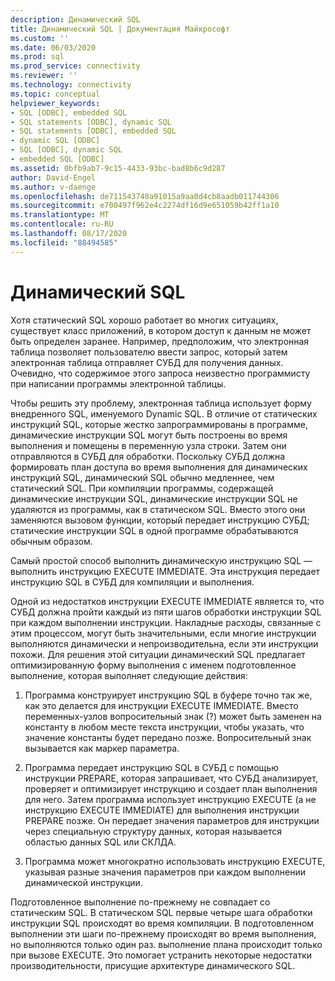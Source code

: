 ```yaml
---
description: Динамический SQL
title: Динамический SQL | Документация Майкрософт
ms.custom: ''
ms.date: 06/03/2020
ms.prod: sql
ms.prod_service: connectivity
ms.reviewer: ''
ms.technology: connectivity
ms.topic: conceptual
helpviewer_keywords:
- SQL [ODBC], embedded SQL
- SQL statements [ODBC], dynamic SQL
- SQL statements [ODBC], embedded SQL
- dynamic SQL [ODBC]
- SQL [ODBC], dynamic SQL
- embedded SQL [ODBC]
ms.assetid: 0bfb9ab7-9c15-4433-93bc-bad8b6c9d287
author: David-Engel
ms.author: v-daenge
ms.openlocfilehash: de711543748a91015a9aa0d4cb8aadb011744306
ms.sourcegitcommit: e700497f962e4c2274df16d9e651059b42ff1a10
ms.translationtype: MT
ms.contentlocale: ru-RU
ms.lasthandoff: 08/17/2020
ms.locfileid: "88494585"
---
```

# <a name="dynamic-sql"></a>Динамический SQL
Хотя статический SQL хорошо работает во многих ситуациях, существует класс приложений, в котором доступ к данным не может быть определен заранее. Например, предположим, что электронная таблица позволяет пользователю ввести запрос, который затем электронная таблица отправляет СУБД для получения данных. Очевидно, что содержимое этого запроса неизвестно программисту при написании программы электронной таблицы.  
  
 Чтобы решить эту проблему, электронная таблица использует форму внедренного SQL, именуемого Dynamic SQL. В отличие от статических инструкций SQL, которые жестко запрограммированы в программе, динамические инструкции SQL могут быть построены во время выполнения и помещены в переменную узла строки. Затем они отправляются в СУБД для обработки. Поскольку СУБД должна формировать план доступа во время выполнения для динамических инструкций SQL, динамический SQL обычно медленнее, чем статический SQL. При компиляции программы, содержащей динамические инструкции SQL, динамические инструкции SQL не удаляются из программы, как в статическом SQL. Вместо этого они заменяются вызовом функции, который передает инструкцию СУБД; статические инструкции SQL в одной программе обрабатываются обычным образом.  
  
 Самый простой способ выполнить динамическую инструкцию SQL — выполнить инструкцию EXECUTE IMMEDIATE. Эта инструкция передает инструкцию SQL в СУБД для компиляции и выполнения.  
  
 Одной из недостатков инструкции EXECUTE IMMEDIATE является то, что СУБД должна пройти каждый из пяти шагов обработки инструкции SQL при каждом выполнении инструкции. Накладные расходы, связанные с этим процессом, могут быть значительными, если многие инструкции выполняются динамически и непроизводительна, если эти инструкции похожи. Для решения этой ситуации динамический SQL предлагает оптимизированную форму выполнения с именем подготовленное выполнение, которая выполняет следующие действия:  
  
1.  Программа конструирует инструкцию SQL в буфере точно так же, как это делается для инструкции EXECUTE IMMEDIATE. Вместо переменных-узлов вопросительный знак (?) может быть заменен на константу в любом месте текста инструкции, чтобы указать, что значение константы будет передано позже. Вопросительный знак вызывается как маркер параметра.  
  
2.  Программа передает инструкцию SQL в СУБД с помощью инструкции PREPARE, которая запрашивает, что СУБД анализирует, проверяет и оптимизирует инструкцию и создает план выполнения для него. Затем программа использует инструкцию EXECUTE (а не инструкцию EXECUTE IMMEDIATE) для выполнения инструкции PREPARE позже. Он передает значения параметров для инструкции через специальную структуру данных, которая называется областью данных SQL или СКЛДА.  
  
3.  Программа может многократно использовать инструкцию EXECUTE, указывая разные значения параметров при каждом выполнении динамической инструкции.  
  
 Подготовленное выполнение по-прежнему не совпадает со статическим SQL. В статическом SQL первые четыре шага обработки инструкции SQL происходят во время компиляции. В подготовленном выполнении эти шаги по-прежнему происходят во время выполнения, но выполняются только один раз. выполнение плана происходит только при вызове EXECUTE. Это помогает устранить некоторые недостатки производительности, присущие архитектуре динамического SQL.
